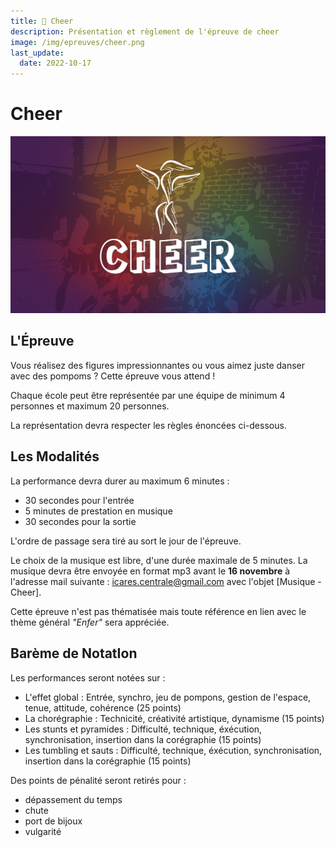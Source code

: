 ```yaml
---
title: 🧶 Cheer
description: Présentation et règlement de l'épreuve de cheer
image: /img/epreuves/cheer.png
last_update:
  date: 2022-10-17
---
```


# Cheer

![](/img/epreuves/cheer.png)

## L'Épreuve

Vous réalisez des figures impressionnantes ou vous aimez juste danser avec des pompoms ? Cette épreuve vous attend !

Chaque école peut être représentée par une équipe de minimum 4 personnes et maximum 20 personnes. 

La représentation devra respecter les règles énoncées ci-dessous.


## Les Modalités

La performance devra durer au maximum 6 minutes :
* 30 secondes pour l'entrée
* 5 minutes de prestation en musique
* 30 secondes pour la sortie

L'ordre de passage sera tiré au sort le jour de l'épreuve. 

Le choix de la musique est libre, d'une durée maximale de 5 minutes. La musique devra être envoyée en format mp3 avant le **16 novembre** à l'adresse mail suivante : [icares.centrale@gmail.com](mailto:icares.centrale@gmail.com) avec l'objet [Musique - Cheer].

Cette épreuve n'est pas thématisée mais toute référence en lien avec le thème général *"Enfer"* sera appréciée.

## Barème de NotatIon
Les performances seront notées sur :
* L'effet global : Entrée, synchro, jeu de pompons, gestion de l'espace, tenue, attitude, cohérence (25 points)
* La chorégraphie : Technicité, créativité artistique, dynamisme (15 points)
* Les stunts et pyramides : Difficulté, technique, éxécution, synchronisation, insertion dans la corégraphie (15 points)
* Les tumbling et sauts : Difficulté, technique, éxécution, synchronisation, insertion dans la corégraphie (15 points)

Des points de pénalité seront retirés pour :
* dépassement du temps
* chute
* port de bijoux
* vulgarité